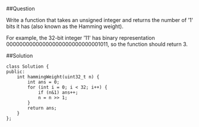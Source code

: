 
##Question

Write a function that takes an unsigned integer and returns the number of ’1' bits it has (also known as the Hamming weight).

For example, the 32-bit integer ’11' has binary representation 00000000000000000000000000001011, so the function should return 3.

##Solution

```
class Solution {
public:
    int hammingWeight(uint32_t n) {
        int ans = 0;
        for (int i = 0; i < 32; i++) {
            if (n&1) ans++;
            n = n >> 1;
        }
        return ans;
    }
};
```
